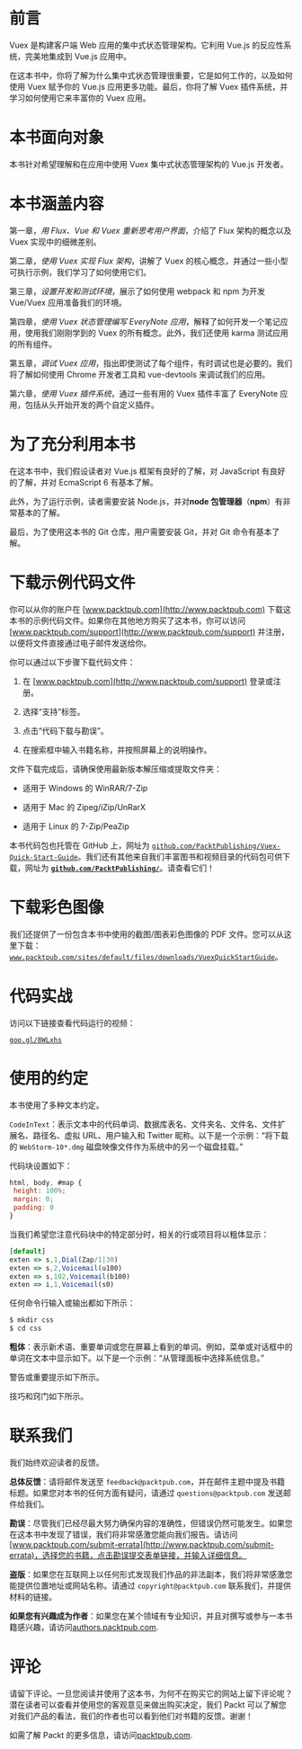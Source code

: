 # 前言

Vuex 是构建客户端 Web 应用的集中式状态管理架构。它利用 Vue.js 的反应性系统，完美地集成到 Vue.js 应用中。

在这本书中，你将了解为什么集中式状态管理很重要，它是如何工作的，以及如何使用 Vuex 赋予你的 Vue.js 应用更多功能。最后，你将了解 Vuex 插件系统，并学习如何使用它来丰富你的 Vuex 应用。

# 本书面向对象

本书针对希望理解和在应用中使用 Vuex 集中式状态管理架构的 Vue.js 开发者。

# 本书涵盖内容

第一章，*用 Flux、Vue 和 Vuex 重新思考用户界面*，介绍了 Flux 架构的概念以及 Vuex 实现中的细微差别。

第二章，*使用 Vuex 实现 Flux 架构*，讲解了 Vuex 的核心概念，并通过一些小型可执行示例，我们学习了如何使用它们。

第三章，*设置开发和测试环境*，展示了如何使用 webpack 和 npm 为开发 Vue/Vuex 应用准备我们的环境。

第四章，*使用 Vuex 状态管理编写 EveryNote 应用*，解释了如何开发一个笔记应用，使用我们刚刚学到的 Vuex 的所有概念。此外，我们还使用 karma 测试应用的所有组件。

第五章，*调试 Vuex 应用*，指出即使测试了每个组件，有时调试也是必要的。我们将了解如何使用 Chrome 开发者工具和 vue-devtools 来调试我们的应用。

第六章，*使用 Vuex 插件系统*，通过一些有用的 Vuex 插件丰富了 EveryNote 应用，包括从头开始开发的两个自定义插件。

# 为了充分利用本书

在这本书中，我们假设读者对 Vue.js 框架有良好的了解，对 JavaScript 有良好的了解，并对 EcmaScript 6 有基本了解。

此外，为了运行示例，读者需要安装 Node.js，并对**node 包管理器**（**npm**）有非常基本的了解。

最后，为了使用这本书的 Git 仓库，用户需要安装 Git，并对 Git 命令有基本了解。

# 下载示例代码文件

你可以从你的账户在 [www.packtpub.com](http://www.packtpub.com) 下载这本书的示例代码文件。如果你在其他地方购买了这本书，你可以访问 [www.packtpub.com/support](http://www.packtpub.com/support) 并注册，以便将文件直接通过电子邮件发送给你。

你可以通过以下步骤下载代码文件：

1.  在 [www.packtpub.com](http://www.packtpub.com/support) 登录或注册。

1.  选择“支持”标签。

1.  点击“代码下载与勘误”。

1.  在搜索框中输入书籍名称，并按照屏幕上的说明操作。

文件下载完成后，请确保使用最新版本解压缩或提取文件夹：

+   适用于 Windows 的 WinRAR/7-Zip

+   适用于 Mac 的 Zipeg/iZip/UnRarX

+   适用于 Linux 的 7-Zip/PeaZip

本书代码包也托管在 GitHub 上，网址为 [`github.com/PacktPublishing/Vuex-Quick-Start-Guide`](https://github.com/PacktPublishing/Vuex-Quick-Start-Guide)。我们还有其他来自我们丰富图书和视频目录的代码包可供下载，网址为 **[`github.com/PacktPublishing/`](https://github.com/PacktPublishing/)**。请查看它们！

# 下载彩色图像

我们还提供了一份包含本书中使用的截图/图表彩色图像的 PDF 文件。您可以从这里下载：[`www.packtpub.com/sites/default/files/downloads/VuexQuickStartGuide`](http://www.packtpub.com/sites/default/files/downloads/VuexQuickStartGuide)。

# 代码实战

访问以下链接查看代码运行的视频：

[`goo.gl/8WLxhs`](https://goo.gl/8WLxhs)

# 使用的约定

本书使用了多种文本约定。

`CodeInText`：表示文本中的代码单词、数据库表名、文件夹名、文件名、文件扩展名、路径名、虚拟 URL、用户输入和 Twitter 昵称。以下是一个示例：“将下载的 `WebStorm-10*.dmg` 磁盘映像文件作为系统中的另一个磁盘挂载。”

代码块设置如下：

```js
html, body, #map {
 height: 100%; 
 margin: 0;
 padding: 0
}
```

当我们希望您注意代码块中的特定部分时，相关的行或项目将以粗体显示：

```js
[default]
exten => s,1,Dial(Zap/1|30)
exten => s,2,Voicemail(u100)
exten => s,102,Voicemail(b100)
exten => i,1,Voicemail(s0)
```

任何命令行输入或输出都如下所示：

```js
$ mkdir css
$ cd css
```

**粗体**：表示新术语、重要单词或您在屏幕上看到的单词。例如，菜单或对话框中的单词在文本中显示如下。以下是一个示例：“从管理面板中选择系统信息。”

警告或重要提示如下所示。

技巧和窍门如下所示。

# 联系我们

我们始终欢迎读者的反馈。

**总体反馈**：请将邮件发送至 `feedback@packtpub.com`，并在邮件主题中提及书籍标题。如果您对本书的任何方面有疑问，请通过 `questions@packtpub.com` 发送邮件给我们。

**勘误**：尽管我们已经尽最大努力确保内容的准确性，但错误仍然可能发生。如果您在这本书中发现了错误，我们将非常感激您能向我们报告。请访问 [www.packtpub.com/submit-errata](http://www.packtpub.com/submit-errata)，选择您的书籍，点击勘误提交表单链接，并输入详细信息。

**盗版**：如果您在互联网上以任何形式发现我们作品的非法副本，我们将非常感激您能提供位置地址或网站名称。请通过 `copyright@packtpub.com` 联系我们，并提供材料的链接。

**如果您有兴趣成为作者**：如果您在某个领域有专业知识，并且对撰写或参与一本书籍感兴趣，请访问[authors.packtpub.com](http://authors.packtpub.com/).

# 评论

请留下评论。一旦您阅读并使用了这本书，为何不在购买它的网站上留下评论呢？潜在读者可以查看并使用您的客观意见来做出购买决定，我们 Packt 可以了解您对我们产品的看法，我们的作者也可以看到他们对书籍的反馈。谢谢！

如需了解 Packt 的更多信息，请访问[packtpub.com](https://www.packtpub.com/).
